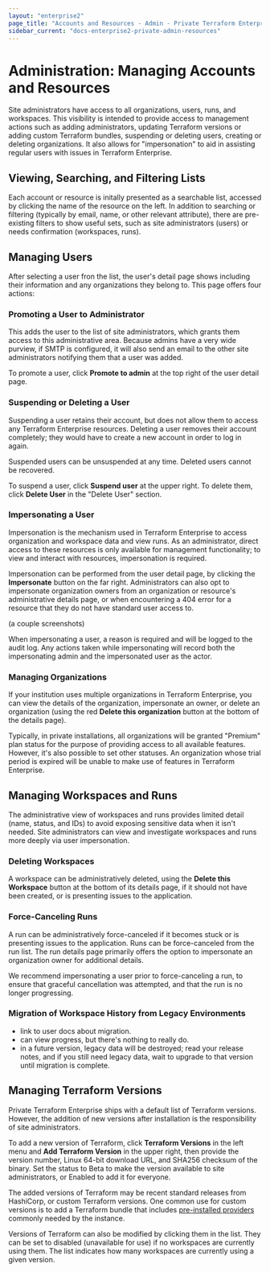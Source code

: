 ```yaml
---
layout: "enterprise2"
page_title: "Accounts and Resources - Admin - Private Terraform Enterprise"
sidebar_current: "docs-enterprise2-private-admin-resources"
---
```


# Administration: Managing Accounts and Resources

Site administrators have access to all organizations, users, runs, and workspaces. This visibility is intended to provide access to management actions such as adding administrators, updating Terraform versions or adding custom Terraform bundles, suspending or deleting users, creating or deleting organizations. It also allows for "impersonation" to aid in assisting regular users with issues in Terraform Enterprise.

## Viewing, Searching, and Filtering Lists

Each account or resource is initally presented as a searchable list, accessed by clicking the name of the resource on the left. In addition to searching or filtering (typically by email, name, or other relevant attribute), there are pre-existing filters to show useful sets, such as site administrators (users) or needs confirmation (workspaces, runs).

## Managing Users

After selecting a user fron the list, the user's detail page shows including their information and any organizations they belong to. This page offers four actions:

### Promoting a User to Administrator

This adds the user to the list of site administrators, which grants them access to this administrative area. Because admins have a very wide purview, if SMTP is configured, it will also send an email to the other site administrators notifying them that a user was added.

To promote a user, click **Promote to admin** at the top right of the user detail page.

### Suspending or Deleting a User

Suspending a user retains their account, but does not allow them to access any Terraform Enterprise resources. Deleting a user removes their account completely; they would have to create a new account in order to log in again.

Suspended users can be unsuspended at any time. Deleted users cannot be recovered.

To suspend a user, click **Suspend user** at the upper right. To delete them, click **Delete User** in the "Delete User" section.

### Impersonating a User

Impersonation is the mechanism used in Terraform Enterprise to access organization and workspace data and view runs. As an administrator, direct access to these resources is only available for management functionality; to view and interact with resources, impersonation is required. 

Impersonation can be performed from the user detail page, by clicking the **Impersonate** button on the far right. Administrators can also opt to impersonate organization owners from an organization or resource's administrative details page, or when encountering a 404 error for a resource that they do not have standard user access to.

(a couple screenshots)

When impersonating a user, a reason is required and will be logged to the audit log. Any actions taken while impersonating will record both the impersonating admin and the impersonated user as the actor.


### Managing Organizations

If your institution uses multiple organizations in Terraform Enterprise, you can view the details of the organization, impersonate an owner, or delete an organization (using the red **Delete this organization** button at the bottom of the details page).

Typically, in private installations, all organizations will be granted "Premium" plan status for the purpose of providing access to all available features. However, it's also possible to set other statuses. An organization whose trial period is expired will be unable to make use of features in Terraform Enterprise.

## Managing Workspaces and Runs

The administrative view of workspaces and runs provides limited detail (name, status, and IDs) to avoid exposing sensitive data when it isn't needed. Site administrators can view and investigate workspaces and runs more deeply via user impersonation.

### Deleting Workspaces

A workspace can be administratively deleted, using the **Delete this Workspace** button at the bottom of its details page, if it should not have been created, or is presenting issues to the application.

### Force-Canceling Runs

A run can be administratively force-canceled if it becomes stuck or is presenting issues to the application. Runs can be force-canceled from the run list. The run details page primarily offers the option to impersonate an organization owner for additional details.

We recommend impersonating a user prior to force-canceling a run, to ensure that graceful cancellation was attempted, and that the run is no longer progressing.

### Migration of Workspace History from Legacy Environments

- link to user docs about migration.
- can view progress, but there's nothing to really do.
- in a future version, legacy data will be destroyed; read your release notes, and if you still need legacy data, wait to upgrade to that version until migration is complete.

## Managing Terraform Versions

Private Terraform Enterprise ships with a default list of Terraform versions. However, the addition of new versions after installation is the responsibility of site administrators. 

To add a new version of Terraform, click **Terraform Versions** in the left menu and **Add Terraform Version** in the upper right, then provide the version number, Linux 64-bit download URL, and SHA256 checksum of the binary. Set the status to Beta to make the version available to site administrators, or Enabled to add it for everyone.

The added versions of Terraform may be recent standard releases from HashiCorp, or custom Terraform versions. One common use for custom versions is to add a Terraform bundle that includes [pre-installed providers](../../run/index.html#custom-and-community-providers) commonly needed by the instance.

Versions of Terraform can also be modified by clicking them in the list. They can be set to disabled (unavailable for use) if no workspaces are currently using them. The list indicates how many workspaces are currently using a given version.